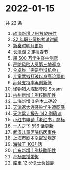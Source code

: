 # 2022-01-15

共 22 条

<!-- BEGIN -->
<!-- 最后更新时间 Sat Jan 15 2022 07:09:42 GMT+0800 (China Standard Time) -->

1. [珠海新增 7 例核酸阳性](https://www.zhihu.com/search?q=珠海疫情)
1. [22 年职业资格考试时间](https://www.zhihu.com/search?q=职业资格考试时间)
1. [新秦时明月更新](https://www.zhihu.com/search?q=新秦时明月)
1. [长津湖 2 定档春节](https://www.zhihu.com/search?q=水门桥)
1. [超 500 万学生脊柱侧弯](https://www.zhihu.com/search?q=脊柱侧弯)
1. [严防风险人员第三地返京](https://www.zhihu.com/search?q=第三地返京)
1. [仝卓称「需要申辩机会」](https://www.zhihu.com/search?q=仝卓)
1. [儿童票拟打破以身高论票价](https://www.zhihu.com/search?q=儿童票)
1. [拜登支持率再创新低](https://www.zhihu.com/search?q=拜登支持率)
1. [怪物猎人崛起登陆 Steam](https://www.zhihu.com/search?q=怪物猎人崛起)
1. [杭州新增 1 例核酸阳性](https://www.zhihu.com/search?q=杭州疫情)
1. [上海新增 2 例本土确诊](https://www.zhihu.com/search?q=上海疫情)
1. [天津返大连感染学生遭网暴](https://www.zhihu.com/search?q=感染学生被网暴)
1. [天津累计报告 142 例确诊](https://www.zhihu.com/search?q=天津疫情)
1. [小红书申请「老红书」商标](https://www.zhihu.com/search?q=小红书)
1. [一人之下 596 话更新](https://www.zhihu.com/search?q=一人之下)
1. [武汉儿童医院伤医事件](https://www.zhihu.com/search?q=武汉儿童医院)
1. [上海市剧本杀密室规定](https://www.zhihu.com/search?q=剧本杀)
1. [海贼王 1037 话](https://www.zhihu.com/search?q=海贼王)
1. [广东新增 1 例核酸阳性](https://www.zhihu.com/search?q=广东疫情)
1. [孙杨直播带货](https://www.zhihu.com/search?q=孙杨)
1. [库里 12 分勇士负雄鹿](https://www.zhihu.com/search?q=勇士)

<!-- END -->
